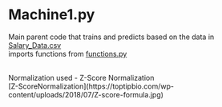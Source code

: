 # Machine1.py
Main parent code that trains and predicts based on the data in [Salary_Data.csv](https://github.com/Chracker24/Machine-Learning/blob/main/Salary_Prediction/Data/Salary_Data.csv)<br>
imports functions from [functions.py](https://github.com/Chracker24/Machine-Learning/blob/main/Salary_Prediction/src/functions.py)

<br>
Normalization used - Z-Score Normalization <br>
[Z-ScoreNormalization](https://toptipbio.com/wp-content/uploads/2018/07/Z-score-formula.jpg)